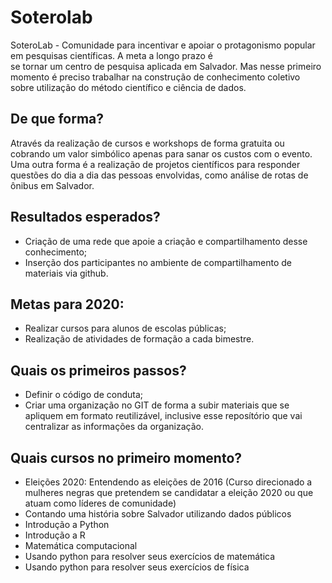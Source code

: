 # Soterolab
SoteroLab - Comunidade para incentivar e apoiar o protagonismo popular em pesquisas científicas. A meta a longo prazo é se tornar um centro de pesquisa aplicada em Salvador. Mas nesse primeiro momento é preciso trabalhar na construção de conhecimento coletivo sobre utilização do método científico e ciência de dados.

## De que forma? 
Através da realização de cursos e workshops de forma gratuita ou cobrando um valor simbólico apenas para sanar os custos com o evento. Uma outra forma é a realização de projetos científicos para responder questões do dia a dia das pessoas envolvidas, como análise de rotas de ônibus em Salvador.

## Resultados esperados? 
- Criação de uma rede que apoie a criação e compartilhamento desse conhecimento;
- Inserção dos participantes no ambiente de compartilhamento de materiais via github.

## Metas para 2020:
- Realizar cursos para alunos de escolas públicas;
- Realização de atividades de formação a cada bimestre.

## Quais os primeiros passos?
- Definir o código de conduta;
- Criar uma organização no GIT de forma a subir materiais que se apliquem em formato reutilizável, inclusive esse reposítório que vai centralizar as informações da organização.

## Quais cursos no primeiro momento? 
- Eleições 2020: Entendendo as eleições de 2016 (Curso direcionado a mulheres negras que pretendem se candidatar a eleição 2020 ou que atuam como líderes de comunidade)
- Contando uma história sobre Salvador utilizando dados públicos
- Introdução a Python
- Introdução a R
- Matemática computacional
- Usando python para resolver seus exercícios de matemática
- Usando python para resolver seus exercícios de física
